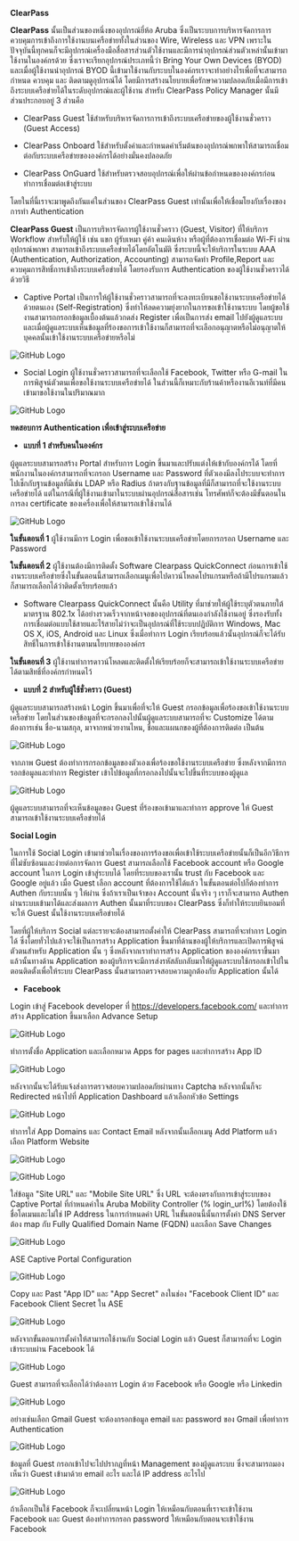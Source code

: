 **ClearPass**

**ClearPass** นั้นเป็นส่วนของหนึ่งของอุปกรณ์ยี่ห้อ Aruba ซึ่งเป็นระบบการบริหารจัดการการควบคุมการเข้าถึงการใช้งานบนเครือข่ายทั้งในส่วนของ Wire, Wireless และ VPN เพราะในปัจจุบันนี้ทุกคนก็จะมีอุปกรณ์เครื่องมือสื่อสารส่วนตัวใช้งานและมีการนำอุปกรณ์ส่วนตัวเหล่านั้นเข้ามาใช้งานในองค์กรด้วย ซึ่งเราจะเรียกอุปกรณ์ประเภทนี้ว่า Bring Your Own Devices (BYOD) และเมื่อผู้ใช้งานนำอุปกรณ์ BYOD นี้เข้ามาใช้งานกับระบบในองค์กรเราจะทำอย่างไรเพื่อที่จะสามารถกำหนด ควบคุม และ ติดตามดูอุปกรณ์ได้ โดยมีการสร้างนโยบายเพื่อรักษาความปลอดภัยเมื่อมีการเข้าถึงระบบเครือข่ายได้ในระดับอุปกรณ์และผู้ใช้งาน สำหรับ ClearPass Policy Manager นั้นมีส่วนประกอบอยู่ 3 ส่วนคือ

* ClearPass Guest ใช้สำหรับบริหารจัดการการเข้าถึงระบบเครือข่ายของผู้ใช้งานชั่วคราว (Guest Access)

* ClearPass Onboard ใช้สำหรับตั้งค่าและกำหนดค่าเริ่มต้นของอุปกรณ์พกพาให้สามารถเชื่อมต่อกับระบบเครือข่ายขององค์กรได้อย่างมั่นคงปลอดภัย

* ClearPass OnGuard ใช้สำหรับตรวจสอบอุปกรณ์เพื่อให้ผ่านข้อกำหนดขององค์กรก่อนทำการเชื่อมต่อเข้าสู่ระบบ

โดยในที่นี้เราจะมาพูดถึงกันแค่ในส่วนของ ClearPass Guest เท่านั้นเพื่อให้เชื่อมโยงกับเรื่องของการทำ Authentication

**ClearPass Guest** เป็นการบริหารจัดการผู้ใช้งานชั่วคราว (Guest, Visitor) ที่ให้บริการ Workflow สำหรับให้ผู้ใช้ เช่น แขก ผู้รับเหมา คู่ค้า คนเดินห้าง หรือผู้ที่ต้องการเชื่อมต่อ Wi-Fi ผ่านอุปกรณ์พกพา สามารถเข้าถึงระบบเครือข่ายได้โดยอัตโนมัติ ซึ่งระบบนี้จะให้บริการในระบบ AAA (Authentication, Authorization, Accounting) สามารถจัดทำ Profile,Report และ ควบคุมการสิทธิ์การเข้าถึงระบบเครือข่ายได้ โดยรองรับการ Authentication ของผู้ใช้งานชั่วคราวได้ด้วยวิธี

* Captive Portal เป็นการให้ผู้ใช้งานชั่วคราวสามารถที่จะลงทะเบียนขอใช้งานระบบเครือข่ายได้ด้วยตนเอง (Self-Registration) ซึ่งทำให้ลดความยุ่งยากในการขอเข้าใช้งานระบบ โดยผู้ขอใช้งานสามารถกรอกข้อมูลเบื้องต้นแล้วกดส่ง Register เพื่อเป็นการส่ง email ไปยังผู้ดูแลระบบ และเมื่อผู้ดูแลระบบเห็นข้อมูลที่ร้องขอการเข้าใช้งานก็สามารถที่จะเลือกอนุญาตหรือไม่อนุญาตให้บุคคลนั้นเข้าใช้งานระบบเครือข่ายหรือไม่

![GitHub Logo](pic/Regist.jpg)

* Social Login ผู้ใช้งานชั่วคราวสามารถที่จะเลือกใช้ Facebook, Twitter หรือ G-mail ในการพิสูจน์ตัวตนเพื่อขอใช้งานระบบเครือข่ายได้ ในส่วนนี้ก็เหมาะกับร้านค้าหรืองานอีเวนท์ที่มีคนเข้ามาขอใช้งานในปริมาณมาก

![GitHub Logo](pic/social.jpg)

**ทดสอบการ Authentication เพื่อเข้าสู่ระบบเครือข่าย**

* **แบบที่ 1 สำหรับคนในองค์กร**

ผู้ดูแลระบบสามารถสร้าง Portal สำหรับการ Login ขึ้นมาและปรับแต่งให้เข้ากับองค์กรได้ โดยที่พนักงานในองค์กรสามารถที่จะกรอก Username และ Password ที่ตัวเองมีลงไประบบจะทำการไปเช็กกับฐานข้อมูลที่มีเช่น LDAP หรือ Radius ถ้าตรงกับฐานข้อมูลที่มีก็สามารถที่จะใช้งานระบบเครือข่ายได้ แต่ในกรณีที่ผู้ใช้งานเข้ามาในระบบผ่านอุปกรณ์สื่อสารเช่น โทรศัพท์ก็จะต้องมีขั้นตอนในการลง certificate ของเครื่องเพื่อให้สามารถเข้าใช้งานได้

![GitHub Logo](pic/BYOD.jpg)

**ในขั้นตอนที่ 1** ผู้ใช้งานมีการ Login เพื่อขอเข้าใช้งานระบบเครือข่ายโดยการกรอก Username และ Password

**ในขั้นตอนที่ 2** ผู้ใช้งานต้องมีการติดตั้ง Software Clearpass QuickConnect ก่อนการเข้าใช้งานระบบเครือข่ายซึ่งในขั้นตอนนี้สามารถเลือกเมนูเพื่อไปดาวน์โหลดโปรแกรมหรือถ้ามีโปรแกรมแล้วก็สามารถเลือกได้ว่าติดตั้งเรียบร้อยแล้ว

* Software Clearpass QuickConnect นั้นคือ Utility ที่มาช่วยให้ผู้ใช้ระบุตัวตนภายใต้มาตรฐาน 802.1x ได้อย่างรวดเร็วจากหน้าจอของอุปกรณ์ที่ตนเองกำลังใช้งานอยู่ ซึ่งรองรับทั้งการเชื่อมต่อแบบใช้สายและไร้สายไม่ว่าจะเป็นอุปกรณ์ที่ใช้ระบบปฏิบัติการ Windows, Mac OS X, iOS, Android และ Linux ซึ่งเมื่อทำการ Login เรียบร้อยแล้วนั้นอุปกรณ์ก็จะได้รับสิทธิ์ในการเข้าใช้งานตามนโยบายขององค์กร
           
 **ในขั้นตอนที่ 3** ผู้ใช้งานทำการดาวน์โหลดและติดตั้งให้เรียบร้อยก็จะสามารถเข้าใช้งานระบบเครือข่ายได้ตามสิทธิ์ที่องค์กรกำหนดไว้      
 
 * **แบบที่ 2 สำหรับผู้ใช้ชั่วคราว (Guest)**
 
 ผู้ดูแลระบบสามารถสร้างหน้า Login ขึ้นมาเพื่อที่จะให้ Guest กรอกข้อมูลเพื่อร้องขอเข้าใช้งานระบบเครือข่าย โดยในส่วนของข้อมูลที่จะกรอกลงไปนั้นผู้ดูแลระบบสามารถที่จะ Customize ได้ตามต้องการเช่น ชื่อ-นามสกุล, มาจากหน่วยงานไหน, ชื่อและแผนกของผู้ที่ต้องการติดต่อ เป็นต้น
 
 ![GitHub Logo](pic/guest1.jpg)
 
 จากภาพ Guest ต้องทำการกรอกข้อมูลของตัวเองเพื่อร้องขอใช้งานระบบเครือข่าย ซึ่งหลังจากมีการกรอกข้อมูลและทำการ Register เข้าไปข้อมูลที่กรอกลงไปนั้นจะไปขึ้นที่ระบบของผู้ดูแล
 
 ![GitHub Logo](pic/guest2.jpg)
 
 ผู้ดูแลระบบสามารถที่จะเห็นข้อมูลของ Guest ที่ร้องขอเข้ามาและทำการ approve ให้ Guest สามารถเข้าใช้งานระบบเครือข่ายได้
 
 **Social Login**
 
ในการใช้ Social Login เข้ามาช่วยในเรื่องของการร้องขอเพื่อเข้าใช้ระบบเครือข่ายนั้นก็เป็นอีกวิธีการที่ไม่ซับซ้อนและง่ายต่อการจัดการ Guest สามารถเลือกใช้ Facebook account หรือ Google account ในการ Login เข้าสู่ระบบได้ โดยที่ระบบของเรานั้น trust กับ Facebook และ Google อยู่แล้ว เมื่อ Guest เลือก account ที่ต้องการใช้ได้แล้ว ในขั้นตอนต่อไปก็ต้องทำการ Authen กับระบบนั้น ๆ ให้ผ่าน ซึ่งถ้าเราเป็นเจ้าของ Account นั้นจริง ๆ เราก็จะสามารถ Authen ผ่านระบบเข้ามาได้และส่งผลการ Authen นั้นมาที่ระบบของ ClearPass ซึ่งก็ทำให้ระบบยินยอมที่จะให้ Guest นั้นใช้งานระบบเครือข่ายได้

โดยที่ผู้ให้บริการ Social แต่ละรายจะต้องสามารถตั้งค่าให้ ClearPass สามารถที่จะทำการ Login ได้ ซึ่งโดยทั่วไปแล้วจะใช้เป็นการสร้าง Application ขึ้นมาที่ด้านของผู้ให้บริการและเปิดการพิสูจน์ตัวตนสำหรับ Application นั้น ๆ ซึ่งหลังจากเราทำการสร้าง Application ขององค์กรเราขึ้นมาแล้วนั้นทางด้าน Application ของผู้บริการจะมีการส่งรหัสลับกลับมาให้ผู้ดูแลระบบใช้กรอกเข้าไปในตอนติดตั้งเพื่อให้ระบบ ClearPass นั้นสามารถตรวจสอบความถูกต้องกับ Application นั้นได้

* **Facebook**

Login เข้าสู่ Facebook developer ที่ https://developers.facebook.com/ และทำการสร้าง Application ขึ้นมาเลือก Advance Setup

![GitHub Logo](pic/face2.jpg)

ทำการตั้งชื่อ Application และเลือกหมวด Apps for pages และทำการสร้าง App ID

![GitHub Logo](pic/face3.jpg)

หลังจากนั้นจะได้รับแจ้งส่งการตรวจสอบความปลอดภัยผ่านทาง Captcha หลังจากนั้นก็จะ Redirected หน้าไปที่ Application Dashboard แล้วเลือกหัวข้อ Settings

![GitHub Logo](pic/face4.jpg)

ทำการใส่ App Domains และ Contact Email หลังจากนั้นเลือกเมนู Add Platform แล้วเลือก Platform Website

![GitHub Logo](pic/face5.jpg)

![GitHub Logo](pic/face6.jpg)

ใส่ข้อมูล "Site URL" และ "Mobile Site URL" ซึ่ง URL จะต้องตรงกับการเข้าสู่ระบบของ Captive Portal ที่กำหนดค่าใน Aruba Mobility Controller (% login_url%) โดยต้องใช้ชื่อโดเมนและไม่ใช่ IP Address ในการกำหนดค่า URL ในขั้นตอนนี้นั้นการตั้งค่า DNS Server ต้อง map กับ Fully Qualified Domain Name (FQDN) และเลือก Save Changes

![GitHub Logo](pic/face7.jpg)

ASE Captive Portal Configuration

![GitHub Logo](pic/face8.jpg)

Copy และ Past "App ID" และ "App Secret" ลงในช่อง "Facebook Client ID" และ Facebook Client Secret ใน ASE

![GitHub Logo](pic/face9.png)

หลังจากขั้นตอนการตั้งค่าให้สามารถใช้งานกับ Social Login แล้ว Guest ก็สามารถที่จะ Login เข้าระบบผ่าน Facebook ได้
 
![GitHub Logo](pic/guest3.jpg)
 
Guest สามารถที่จะเลือกได้ว่าต้องการ Login ด้วย Facebook หรือ Google หรือ Linkedin
 
![GitHub Logo](pic/gmail.jpg)
 
อย่างเช่นเลือก Gmail Guest จะต้องกรอกข้อมูล email และ password ของ Gmail เพื่อทำการ Authentication 
 
![GitHub Logo](pic/gmail2.jpg)
 
ข้อมูลที่ Guest กรอกเข้าไปจะไปปรากฏที่หน้า Management ของผู้ดูแลระบบ ซึ่งจะสามารถมองเห็นว่า Guest เข้ามาด้วย email อะไร และได้ IP address อะไรไป
 
![GitHub Logo](pic/face.jpg)
 
ถ้าเลือกเป็นใช้ Facebook ก็จะเปลี่ยนหน้า Login ให้เหมือนกับตอนที่เราจะเข้าใช้งาน Facebook และ Guest ต้องทำการกรอก password ให้เหมือนกับตอนจะเข้าใช้งาน Facebook
 
